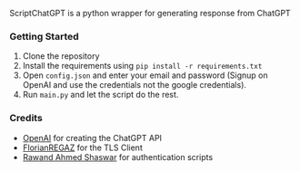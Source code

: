 
ScriptChatGPT is a python wrapper for generating response from ChatGPT 


[//]: # (Add A changelog here)


### Getting Started
1. Clone the repository
2. Install the requirements using `pip install -r requirements.txt`
3. Open `config.json` and enter your email and password (Signup on OpenAI and use the credentials not the google credentials).
4. Run `main.py` and let the script do the rest.


### Credits
- [OpenAI](https://openai.com/) for creating the ChatGPT API
- [FlorianREGAZ](https://github.com/FlorianREGAZ) for the TLS Client
- [Rawand Ahmed Shaswar](https://github.com/rawandahmad698/PyChatGPT) for authentication scripts
